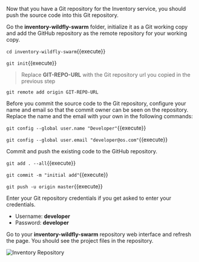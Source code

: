Now that you have a Git repository for the Inventory service, you should push the 
source code into this Git repository.

Go the **inventory-wildfly-swarm** folder, initialize it as a Git working copy and add 
the GitHub repository as the remote repository for your working copy. 

```cd inventory-wildfly-swarm```{{execute}}

```git init```{{execute}}

> Replace **GIT-REPO-URL** with the Git repository url you copied in the previous step

```git remote add origin GIT-REPO-URL```

Before you commit the source code to the Git repository, configure your name and 
email so that the commit owner can be seen on the repository. Replace the name 
and the email with your own in the following commands:

```git config --global user.name "Developer"```{{execute}}

```git config --global user.email "developer@os.com"```{{execute}}

Commit and push the existing code to the GitHub repository.

```git add . --all```{{execute}}

```git commit -m "initial add"```{{execute}}

```git push -u origin master```{{execute}}


Enter your Git repository credentials if you get asked to enter your credentials. 
* Username: **developer**
* Password: **developer**

Go to your **inventory-wildfly-swarm** repository web interface and refresh the page. You should 
see the project files in the repository.

![Inventory Repository](https://katacoda.com/openshift-roadshow/assets/cd-gogs-inventory-repo.png)